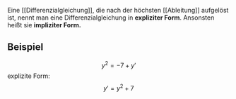 Eine [[Differenzialgleichung]], die nach der höchsten [[Ableitung]] aufgelöst ist, nennt man eine Differenzialgleichung in **expliziter Form**. Ansonsten heißt sie **impliziter Form.**

## Beispiel
$$y^{2} = -7 + y'$$
explizite Form:
$$y' = y^{2} + 7$$

